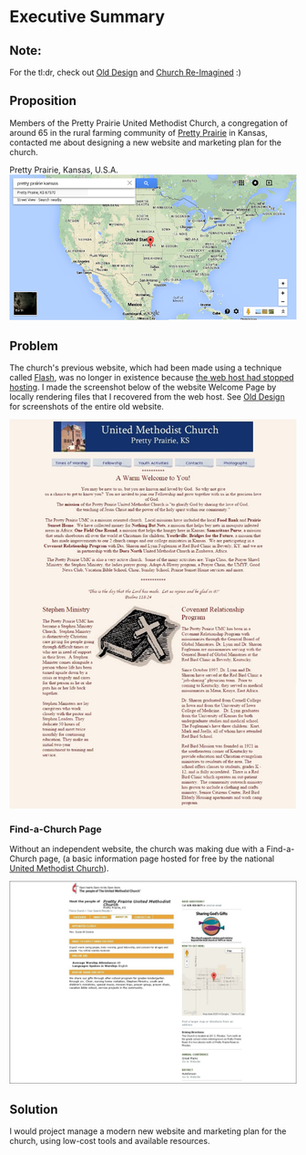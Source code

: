 # Executive Summary

## Note: 
For the tl:dr, check out [Old Design](old_design.md) and [Church Re-Imagined](church-re-imagined.md) :) 

## Proposition

Members of the Pretty Prairie United Methodist Church, a congregation of around 65 in the rural farming community of [Pretty Prairie](http://en.wikipedia.org/wiki/Pretty_Prairie,_Kansas) in Kansas, contacted me about designing a new website and marketing plan for the church. 

Pretty Prairie, Kansas, U.S.A.
![](executive-summary/google-map-usa-pretty-prairie.png)

## Problem
The church's previous website, which had been made using a technique called [Flash](http://en.wikipedia.org/wiki/Adobe_Flash), was no longer in existence because [the web host had stopped hosting](https://kslib.info/1013/Blue-Skyways-Transition). I made the screenshot below of the website Welcome Page by locally rendering files that I recovered from the web host. See [Old Design](old_design.md) for screenshots of the entire old website.

![](old-materials/old-website-welcome-page.jpg)

### Find-a-Church Page

Without an independent website, the church was making due with a Find-a-Church page, (a basic information page hosted for free by the national [United Methodist Church](http://www.umc.org)).

![](old-materials/find-a-church-about-us.jpg)

## Solution

I would project manage a modern new website and marketing plan for the church, using low-cost tools and available resources.
